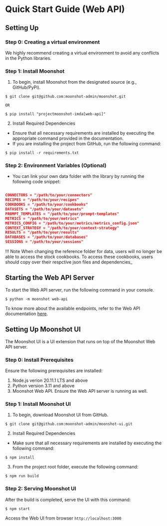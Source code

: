 # Quick Start Guide (Web API)

## Setting Up

### Step 0: Creating a virtual environment
We highly recommend creating a virtual environment to avoid any conflicts in the Python libraries.

### Step 1: Install Moonshot
1. To begin, install Moonshot from the designated source (e.g., GitHub/PyPi).
```
$ git clone git@github.com:moonshot-admin/moonshot.git

OR 

$ pip install "projectmoonshot-imda[web-api]"
```

2. Install Required Dependencies
- Ensure that all necessary requirements are installed by executing the appropriate command provided in the documentation.
- If you are installing the project from GitHub, run the following command:
```
$ pip install -r requirements.txt
```

### Step 2: Environment Variables (Optional)
- You can link your own data folder with the library by running the following code snippet:
<!--Instead of using the stock test data provided by the library, you have the option to link your own data folder by running the following code to connect your file directory.-->

```json

CONNECTORS = "/path/to/your/connectors"
RECIPES = "/path/to/your/recipes"
COOKBOOKS = "/path/to/your/cookbooks"
DATASETS = "/path/to/your/datasets"
PROMPT_TEMPLATES = "/path/to/your/prompt-templates"
METRICS = "/path/to/your/metrics"
METRICS_CONFIG = "/path/to/your/metrics/metrics_config.json"
CONTEXT_STRATEGY = "/path/to/your/context-strategy"
RESULTS = "/path/to/your/results"
DATABASES = "/path/to/your/databases"
SESSIONS = "/path/to/your/sessions"

```
!!! Note
    When changing the reference folder for data, users will no longer be able to access the stock cookbooks. To access these cookbooks, users should copy over their respctive json files and dependencies_

## Starting the Web API Server

To start the Web API server, run the following command in your console.
```
$ python -m moonshot web-api
```

To know more about the available endpoints, refer to the Web API documentation [here](/web_api/web_api_guide/).
## Setting Up Moonshot UI
The Moonshot UI is a UI extension that runs on top of the Moonshot Web API server.

### Step 0: Install Prerequisites
Ensure the following prerequisites are installed:

1. Node.js verion 20.11.1 LTS and above
2. Python version 3.11 and above
3. Moonshot Web API. Ensure the Web API server is running as well.

### Step 1: Install Moonshot UI
1. To begin, download Moonshot UI from GitHub.
```
$ git clone git@github.com:moonshot-admin/moonshot-ui.git
```
2. Install Required Dependencies
- Make sure that all necessary requirements are installed by executing the following command:
```
$ npm install
```
3. From the project root folder, execute the following command:
```
$ npm run build
```

### Step 2: Serving Moonshot UI
After the build is completed, serve the UI with this command:
```
$ npm start
```
Access the Web UI from browser `http://localhost:3000`